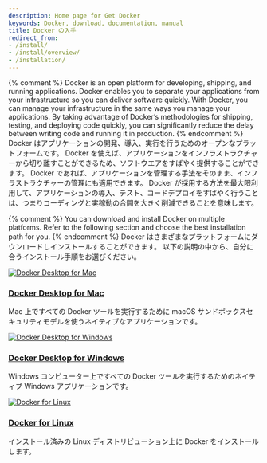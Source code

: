 ```yaml
---
description: Home page for Get Docker
keywords: Docker, download, documentation, manual
title: Docker の入手
redirect_from:
- /install/
- /install/overview/
- /installation/
---
```



{% comment %}
Docker is an open platform for developing, shipping, and running applications.
Docker enables you to separate your applications from your infrastructure so you
can deliver software quickly. With Docker, you can manage your infrastructure in
the same ways you manage your applications. By taking advantage of Docker’s
methodologies for shipping, testing, and deploying code quickly, you can
significantly reduce the delay between writing code and running it in production.
{% endcomment %}
Docker はアプリケーションの開発、導入、実行を行うためのオープンなプラットフォームです。
Docker を使えば、アプリケーションをインフラストラクチャーから切り離すことができるため、ソフトウエアをすばやく提供することができます。
Docker であれば、アプリケーションを管理する手法をそのまま、インフラストラクチャーの管理にも適用できます。
Docker が採用する方法を最大限利用して、アプリケーションの導入、テスト、コードデプロイをすばやく行うことは、つまりコーディングと実稼動の合間を大きく削減できることを意味します。

{% comment %}
You can download and install Docker on multiple platforms. Refer to the following
section and choose the best installation path for you.
{% endcomment %}
Docker はさまざまなプラットフォームにダウンロードしインストールすることができます。
以下の説明の中から、自分に合うインストール手順をお選びください。

<div class="component-container">
    <!--start row-->
    <div class="row">
        <div class="col-sm-12 col-md-12 col-lg-4 block">
            <div class="component">
                <div class="component-icon">
                    <a href="{{ site.baseurl }}/docker-for-mac/install/"><img src="{{ site.baseurl }}/images/apple_48.svg" alt="Docker Desktop for Mac"></a>
                </div>
                <h3 id="docker-for-mac"><a href="{{ site.baseurl }}/docker-for-mac/install/">Docker Desktop for Mac</a></h3>
                <p>Mac 上ですべての Docker ツールを実行するために macOS サンドボックスセキュリティモデルを使うネイティブなアプリケーションです。</p>
            </div>
        </div>
        <div class="col-sm-12 col-md-12 col-lg-4 block">
            <div class="component">
                <div class="component-icon">
                    <a href="{{ site.baseurl }}/docker-for-windows/install/"><img src="{{ site.baseurl }}/images/windows_48.svg" alt="Docker Desktop for Windows"></a>
                </div>
                <h3 id="docker-for-windows/install/"><a href="{{ site.baseurl }}/docker-for-windows/install/">Docker Desktop for Windows</a></h3>
                <p>Windows コンピューター上ですべての Docker ツールを実行するためのネイティブ Windows アプリケーションです。</p>
            </div>
        </div>
        <div class="col-sm-12 col-md-12 col-lg-4 block">
            <div class="component">
                <div class="component-icon">
                    <a href="{{ site.baseurl }}/engine/install/"><img src="{{ site.baseurl }}/images/linux_48.svg" alt="Docker for Linux"></a>
                </div>
                <h3 id="docker-for-linux"><a href="{{ site.baseurl }}/engine/install/">Docker for Linux</a></h3>
                <p>インストール済みの Linux ディストリビューション上に Docker をインストールします。</p>
            </div>
        </div>
    </div>
</div>
